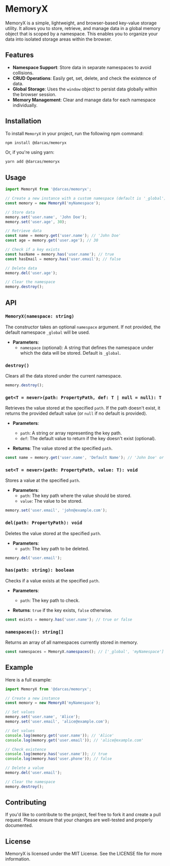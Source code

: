 
# MemoryX

MemoryX is a simple, lightweight, and browser-based key-value storage utility. It allows you to store, retrieve, and manage data in a global memory object that is scoped by a namespace. This enables you to organize your data into isolated storage areas within the browser.

## Features

- **Namespace Support**: Store data in separate namespaces to avoid collisions.
- **CRUD Operations**: Easily get, set, delete, and check the existence of data.
- **Global Storage**: Uses the `window` object to persist data globally within the browser session.
- **Memory Management**: Clear and manage data for each namespace individually.

## Installation

To install `MemoryX` in your project, run the following npm command:

```bash
npm install @darcas/memoryx
```

Or, if you're using yarn:

```bash
yarn add @darcas/memoryx
```

## Usage

```ts
import MemoryX from '@darcas/memoryx';

// Create a new instance with a custom namespace (default is '_global')
const memory = new MemoryX('myNamespace');

// Store data
memory.set('user.name', 'John Doe');
memory.set('user.age', 30);

// Retrieve data
const name = memory.get('user.name'); // 'John Doe'
const age = memory.get('user.age'); // 30

// Check if a key exists
const hasName = memory.has('user.name'); // true
const hasEmail = memory.has('user.email'); // false

// Delete data
memory.del('user.age');

// Clear the namespace
memory.destroy();
```

## API

### `MemoryX(namespace: string)`

The constructor takes an optional `namespace` argument. If not provided, the default namespace `_global` will be used.

- **Parameters**:
  - `namespace` (optional): A string that defines the namespace under which the data will be stored. Default is `_global`.

### `destroy()`

Clears all the data stored under the current namespace.

```ts
memory.destroy();
```

### `get<T = never>(path: PropertyPath, def: T | null = null): T`

Retrieves the value stored at the specified `path`. If the path doesn't exist, it returns the provided default value (or `null` if no default is provided).

- **Parameters**:
  - `path`: A string or array representing the key path.
  - `def`: The default value to return if the key doesn't exist (optional).

- **Returns**: The value stored at the specified `path`.

```ts
const name = memory.get('user.name', 'Default Name'); // 'John Doe' or 'Default Name'
```

### `set<T = never>(path: PropertyPath, value: T): void`

Stores a value at the specified `path`.

- **Parameters**:
  - `path`: The key path where the value should be stored.
  - `value`: The value to be stored.

```ts
memory.set('user.email', 'john@example.com');
```

### `del(path: PropertyPath): void`

Deletes the value stored at the specified `path`.

- **Parameters**:
  - `path`: The key path to be deleted.

```ts
memory.del('user.email');
```

### `has(path: string): boolean`

Checks if a value exists at the specified `path`.

- **Parameters**:
  - `path`: The key path to check.

- **Returns**: `true` if the key exists, `false` otherwise.

```ts
const exists = memory.has('user.name'); // true or false
```

### `namespaces(): string[]`

Returns an array of all namespaces currently stored in memory.

```ts
const namespaces = MemoryX.namespaces(); // ['_global', 'myNamespace']
```

## Example

Here is a full example:

```ts
import MemoryX from '@darcas/memoryx';

// Create a new instance
const memory = new MemoryX('myNamespace');

// Set values
memory.set('user.name', 'Alice');
memory.set('user.email', 'alice@example.com');

// Get values
console.log(memory.get('user.name')); // 'Alice'
console.log(memory.get('user.email')); // 'alice@example.com'

// Check existence
console.log(memory.has('user.name')); // true
console.log(memory.has('user.phone')); // false

// Delete a value
memory.del('user.email');

// Clear the namespace
memory.destroy();
```

## Contributing

If you'd like to contribute to the project, feel free to fork it and create a pull request. Please ensure that your changes are well-tested and properly documented.

## License

MemoryX is licensed under the MIT License. See the LICENSE file for more information.
